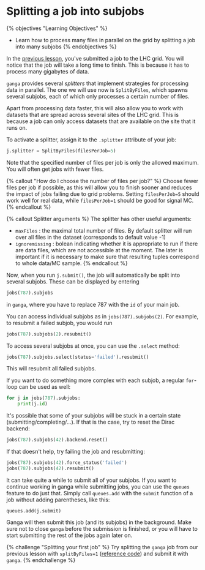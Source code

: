 # Splitting a job into subjobs

{% objectives "Learning Objectives" %}
* Learn how to process many files in parallel on the grid
  by splitting a job into many subjobs
{% endobjectives %} 

In the [previous lesson](davinci-grid.html), you've submitted a job to the LHC grid.
You will notice that the job will take a long time to finish.
This is because it has to process many gigabytes of data.

`ganga` provides several *splitters* that implement strategies for processing data in parallel.
The one we will use now is `SplitByFiles`, which spawns several subjobs, each of which only processes a certain number of files.

Apart from processing data faster, this will also allow you to work with datasets that are spread across several sites of the LHC grid.
This is because a job can only access datasets that are available on the site that it runs on.

To activate a splitter, assign it to the `.splitter` attribute of your job:
```python
j.splitter = SplitByFiles(filesPerJob=5)
```
Note that the specified number of files per job is only the allowed maximum.
You will often get jobs with fewer files.

{% callout "How do I choose the number of files per job?" %}
Choose fewer files per job if possible, as this will allow you to finish sooner 
and reduces the impact of jobs failing due to grid problems.
Setting `filesPerJob=5` should work well for real data, while `filesPerJob=1` should be good for signal MC.
{% endcallout %} 

{% callout Splitter arguments %}
The splitter has other useful arguments: 
- `maxFiles`      : the maximal total number of files. By default splitter will run over all files in the dataset (corresponds to default value -1)
- `ignoremissing` : bolean indicating whether it is appropriate to run if there are data files, which are not accessible at the moment. The later is important if it is necessary to make sure that resulting tuples correspond to whole data/MC sample.
{% endcallout %} 

Now, when you run `j.submit()`, the job will automatically be split into several subjobs.
These can be displayed by entering

```python
jobs(787).subjobs
```
in `ganga`, where you have to replace 787 with the `id` of your main job.

You can access individual subjobs as in `jobs(787).subjobs(2)`.
For example, to resubmit a failed subjob, you would run
```python
jobs(787).subjobs(2).resubmit()
```

To access several subjobs at once, you can use the `.select` method:
```python
jobs(787).subjobs.select(status='failed').resubmit()
```
This will resubmit all failed subjobs.

If you want to do something more complex with each subjob, a regular `for`-loop can be used as well:
```python
for j in jobs(787).subjobs:
    print(j.id)
```

It's possible that some of your subjobs will be stuck in a certain state (submitting/completing/...).
If that is the case, try to reset the Dirac backend:
```python
jobs(787).subjobs(42).backend.reset()
```
If that doesn't help, try failing the job and resubmitting:
```python
jobs(787).subjobs(42).force_status('failed')
jobs(787).subjobs(42).resubmit()
```

It can take quite a while to submit all of your subjobs.
If you want to continue working in ganga while submitting jobs, you can use the `queues` feature to do just that.
Simply call `queues.add` with the `submit` function of a job without adding parentheses, like this:
```
queues.add(j.submit)
```
Ganga will then submit this job (and its subjobs) in the background.
Make sure not to close `ganga` before the submission is finished, or you will have to start submitting the rest of the jobs again later on.

{% challenge "Splitting your first job" %}
Try splitting the `ganga` job from our previous lesson with `splitByFiles=1` 
([reference code](code/split-jobs/first-job.py)) and submit it with `ganga`.
{% endchallenge %} 


